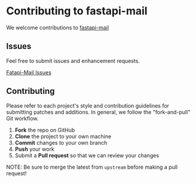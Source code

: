 Contributing to fastapi-mail
=========================================

We welcome contributions to [fastapi-mail](https://github.com/marktennyson/flask-email)

Issues
------

Feel free to submit issues and enhancement requests.

[Fatapi-Mail Issues](https://github.com/marktennyson/flask-email/issues)

Contributing
------------
Please refer to each project's style and contribution guidelines for submitting patches and additions. In general, we follow the "fork-and-pull" Git workflow.

 1. **Fork** the repo on GitHub
 2. **Clone** the project to your own machine
 3. **Commit** changes to your own branch
 4. **Push** your work 
 5. Submit a **Pull request** so that we can review your changes

NOTE: Be sure to merge the latest from `upstream` before making a pull request!